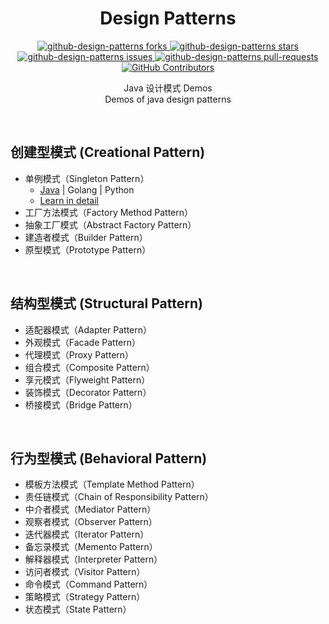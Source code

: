 <h1 align="center">
  Design Patterns
</h1>

<p align="center">
    <a href="https://github.com/Shen-Xmas/design-patterns/fork" target="blank">
        <img src="https://img.shields.io/github/forks/Shen-Xmas/design-patterns" alt="github-design-patterns forks"/>
    </a>
    <a href="https://github.com/Shen-Xmas/design-patterns/stargazers" target="blank">
        <img src="https://img.shields.io/github/stars/Shen-Xmas/design-patterns" alt="github-design-patterns stars"/>
    </a>
    <a href="https://github.com/Shen-Xmas/design-patterns/issues" target="blank">
        <img src="https://img.shields.io/github/issues/Shen-Xmas/design-patterns" alt="github-design-patterns issues"/>
    </a>
    <a href="https://github.com/Shen-Xmas/design-patterns/pulls" target="blank">
        <img src="https://img.shields.io/github/issues-pr/Shen-Xmas/design-patterns" alt="github-design-patterns pull-requests"/>
    </a>
    <a href="https://github.com/Shen-Xmas/design-patterns/graphs/contributors">
      <img alt="GitHub Contributors" src="https://img.shields.io/github/contributors/Shen-Xmas/design-patterns" />
    </a>
</p>

<p align="center">
Java 设计模式 Demos
<br />
Demos of java design patterns
</p>

<br />

## 创建型模式  (Creational Pattern)

* 单例模式（Singleton Pattern）
  - [Java](https://github.com/Shen-Xmas/design-patterns/tree/main/Java/singleton) | Golang | Python
  - [Learn in detail]()
* 工厂方法模式（Factory Method Pattern）
* 抽象工厂模式（Abstract Factory Pattern）
* 建造者模式（Builder Pattern）
* 原型模式（Prototype Pattern）

<br />

## 结构型模式  (Structural Pattern)

* 适配器模式（Adapter Pattern）
* 外观模式（Facade Pattern）
* 代理模式（Proxy Pattern）
* 组合模式（Composite Pattern）
* 享元模式（Flyweight Pattern）
* 装饰模式（Decorator Pattern）
* 桥接模式（Bridge Pattern）

<br />

## 行为型模式  (Behavioral Pattern)

* 模板方法模式（Template Method Pattern）
* 责任链模式（Chain of Responsibility Pattern）
* 中介者模式（Mediator Pattern）
* 观察者模式（Observer Pattern）
* 迭代器模式（Iterator Pattern）
* 备忘录模式（Memento Pattern）
* 解释器模式（Interpreter Pattern）
* 访问者模式（Visitor Pattern）
* 命令模式（Command Pattern）
* 策略模式（Strategy Pattern）
* 状态模式（State Pattern）
